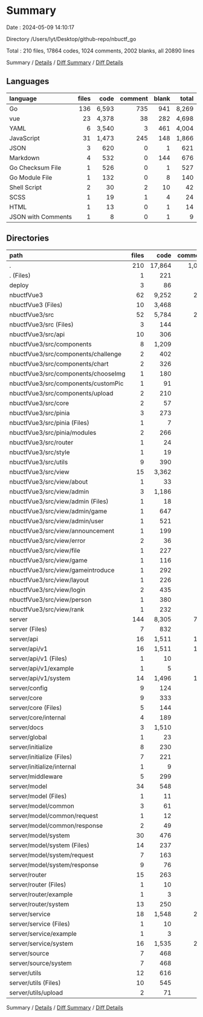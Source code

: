 # Summary

Date : 2024-05-09 14:10:17

Directory /Users/lyt/Desktop/github-repo/nbuctf_go

Total : 210 files,  17864 codes, 1024 comments, 2002 blanks, all 20890 lines

Summary / [Details](details.md) / [Diff Summary](diff.md) / [Diff Details](diff-details.md)

## Languages
| language | files | code | comment | blank | total |
| :--- | ---: | ---: | ---: | ---: | ---: |
| Go | 136 | 6,593 | 735 | 941 | 8,269 |
| vue | 23 | 4,378 | 38 | 282 | 4,698 |
| YAML | 6 | 3,540 | 3 | 461 | 4,004 |
| JavaScript | 31 | 1,473 | 245 | 148 | 1,866 |
| JSON | 3 | 620 | 0 | 1 | 621 |
| Markdown | 4 | 532 | 0 | 144 | 676 |
| Go Checksum File | 1 | 526 | 0 | 1 | 527 |
| Go Module File | 1 | 132 | 0 | 8 | 140 |
| Shell Script | 2 | 30 | 2 | 10 | 42 |
| SCSS | 1 | 19 | 1 | 4 | 24 |
| HTML | 1 | 13 | 0 | 1 | 14 |
| JSON with Comments | 1 | 8 | 0 | 1 | 9 |

## Directories
| path | files | code | comment | blank | total |
| :--- | ---: | ---: | ---: | ---: | ---: |
| . | 210 | 17,864 | 1,024 | 2,002 | 20,890 |
| . (Files) | 1 | 221 | 0 | 81 | 302 |
| deploy | 3 | 86 | 3 | 6 | 95 |
| nbuctfVue3 | 62 | 9,252 | 284 | 951 | 10,487 |
| nbuctfVue3 (Files) | 10 | 3,468 | 19 | 524 | 4,011 |
| nbuctfVue3/src | 52 | 5,784 | 265 | 427 | 6,476 |
| nbuctfVue3/src (Files) | 3 | 144 | 23 | 12 | 179 |
| nbuctfVue3/src/api | 10 | 306 | 50 | 38 | 394 |
| nbuctfVue3/src/components | 8 | 1,209 | 31 | 97 | 1,337 |
| nbuctfVue3/src/components/challenge | 2 | 402 | 6 | 24 | 432 |
| nbuctfVue3/src/components/chart | 2 | 326 | 21 | 27 | 374 |
| nbuctfVue3/src/components/chooseImg | 1 | 180 | 1 | 16 | 197 |
| nbuctfVue3/src/components/customPic | 1 | 91 | 3 | 8 | 102 |
| nbuctfVue3/src/components/upload | 2 | 210 | 0 | 22 | 232 |
| nbuctfVue3/src/core | 2 | 57 | 5 | 6 | 68 |
| nbuctfVue3/src/pinia | 3 | 273 | 34 | 22 | 329 |
| nbuctfVue3/src/pinia (Files) | 1 | 7 | 2 | 4 | 13 |
| nbuctfVue3/src/pinia/modules | 2 | 266 | 32 | 18 | 316 |
| nbuctfVue3/src/router | 1 | 24 | 39 | 4 | 67 |
| nbuctfVue3/src/style | 1 | 19 | 1 | 4 | 24 |
| nbuctfVue3/src/utils | 9 | 390 | 55 | 40 | 485 |
| nbuctfVue3/src/view | 15 | 3,362 | 27 | 204 | 3,593 |
| nbuctfVue3/src/view/about | 1 | 33 | 0 | 4 | 37 |
| nbuctfVue3/src/view/admin | 3 | 1,186 | 4 | 65 | 1,255 |
| nbuctfVue3/src/view/admin (Files) | 1 | 18 | 1 | 3 | 22 |
| nbuctfVue3/src/view/admin/game | 1 | 647 | 2 | 32 | 681 |
| nbuctfVue3/src/view/admin/user | 1 | 521 | 1 | 30 | 552 |
| nbuctfVue3/src/view/announcement | 1 | 199 | 0 | 12 | 211 |
| nbuctfVue3/src/view/error | 2 | 36 | 0 | 7 | 43 |
| nbuctfVue3/src/view/file | 1 | 227 | 3 | 15 | 245 |
| nbuctfVue3/src/view/game | 1 | 116 | 1 | 9 | 126 |
| nbuctfVue3/src/view/gameintroduce | 1 | 292 | 10 | 20 | 322 |
| nbuctfVue3/src/view/layout | 1 | 226 | 2 | 15 | 243 |
| nbuctfVue3/src/view/login | 2 | 435 | 3 | 21 | 459 |
| nbuctfVue3/src/view/person | 1 | 380 | 1 | 23 | 404 |
| nbuctfVue3/src/view/rank | 1 | 232 | 3 | 13 | 248 |
| server | 144 | 8,305 | 737 | 964 | 10,006 |
| server (Files) | 7 | 832 | 5 | 32 | 869 |
| server/api | 16 | 1,511 | 122 | 155 | 1,788 |
| server/api/v1 | 16 | 1,511 | 122 | 155 | 1,788 |
| server/api/v1 (Files) | 1 | 10 | 1 | 4 | 15 |
| server/api/v1/example | 1 | 5 | 2 | 3 | 10 |
| server/api/v1/system | 14 | 1,496 | 119 | 148 | 1,763 |
| server/config | 9 | 124 | 17 | 28 | 169 |
| server/core | 9 | 333 | 36 | 53 | 422 |
| server/core (Files) | 5 | 144 | 23 | 29 | 196 |
| server/core/internal | 4 | 189 | 13 | 24 | 226 |
| server/docs | 3 | 1,510 | 2 | 6 | 1,518 |
| server/global | 1 | 23 | 2 | 7 | 32 |
| server/initialize | 8 | 230 | 32 | 55 | 317 |
| server/initialize (Files) | 7 | 221 | 30 | 50 | 301 |
| server/initialize/internal | 1 | 9 | 2 | 5 | 16 |
| server/middleware | 5 | 299 | 38 | 34 | 371 |
| server/model | 34 | 548 | 59 | 141 | 748 |
| server/model (Files) | 1 | 11 | 0 | 3 | 14 |
| server/model/common | 3 | 61 | 9 | 19 | 89 |
| server/model/common/request | 1 | 12 | 4 | 5 | 21 |
| server/model/common/response | 2 | 49 | 5 | 14 | 68 |
| server/model/system | 30 | 476 | 50 | 119 | 645 |
| server/model/system (Files) | 14 | 237 | 26 | 55 | 318 |
| server/model/system/request | 7 | 163 | 19 | 33 | 215 |
| server/model/system/response | 9 | 76 | 5 | 31 | 112 |
| server/router | 15 | 263 | 9 | 59 | 331 |
| server/router (Files) | 1 | 10 | 0 | 4 | 14 |
| server/router/example | 1 | 3 | 3 | 2 | 8 |
| server/router/system | 13 | 250 | 6 | 53 | 309 |
| server/service | 18 | 1,548 | 275 | 232 | 2,055 |
| server/service (Files) | 1 | 10 | 0 | 4 | 14 |
| server/service/example | 1 | 3 | 0 | 2 | 5 |
| server/service/system | 16 | 1,535 | 275 | 226 | 2,036 |
| server/source | 7 | 468 | 83 | 74 | 625 |
| server/source/system | 7 | 468 | 83 | 74 | 625 |
| server/utils | 12 | 616 | 57 | 88 | 761 |
| server/utils (Files) | 10 | 545 | 48 | 73 | 666 |
| server/utils/upload | 2 | 71 | 9 | 15 | 95 |

Summary / [Details](details.md) / [Diff Summary](diff.md) / [Diff Details](diff-details.md)